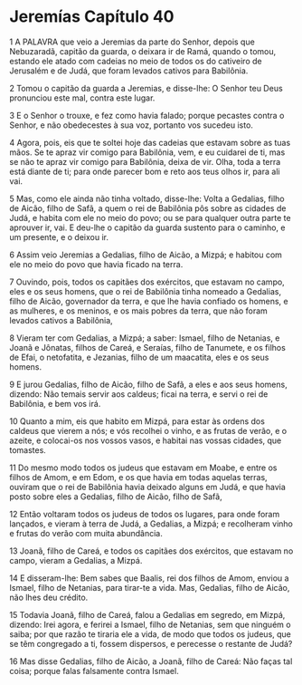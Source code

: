 # Jeremías Capítulo 40

1	A PALAVRA que veio a Jeremias da parte do Senhor, depois que Nebuzaradã, capitão da guarda, o deixara ir de Ramá, quando o tomou, estando ele atado com cadeias no meio de todos os do cativeiro de Jerusalém e de Judá, que foram levados cativos para Babilônia.

2	Tomou o capitão da guarda a Jeremias, e disse-lhe: O Senhor teu Deus pronunciou este mal, contra este lugar.

3	E o Senhor o trouxe, e fez como havia falado; porque pecastes contra o Senhor, e não obedecestes à sua voz, portanto vos sucedeu isto.

4	Agora, pois, eis que te soltei hoje das cadeias que estavam sobre as tuas mãos. Se te apraz vir comigo para Babilônia, vem, e eu cuidarei de ti, mas se não te apraz vir comigo para Babilônia, deixa de vir. Olha, toda a terra está diante de ti; para onde parecer bom e reto aos teus olhos ir, para ali vai.

5	Mas, como ele ainda não tinha voltado, disse-lhe: Volta a Gedalias, filho de Aicão, filho de Safã, a quem o rei de Babilônia pôs sobre as cidades de Judá, e habita com ele no meio do povo; ou se para qualquer outra parte te aprouver ir, vai. E deu-lhe o capitão da guarda sustento para o caminho, e um presente, e o deixou ir.

6	Assim veio Jeremias a Gedalias, filho de Aicão, a Mizpá; e habitou com ele no meio do povo que havia ficado na terra.

7	Ouvindo, pois, todos os capitães dos exércitos, que estavam no campo, eles e os seus homens, que o rei de Babilônia tinha nomeado a Gedalias, filho de Aicão, governador da terra, e que lhe havia confiado os homens, e as mulheres, e os meninos, e os mais pobres da terra, que não foram levados cativos a Babilônia,

8	Vieram ter com Gedalias, a Mizpá; a saber: Ismael, filho de Netanias, e Joanã e Jônatas, filhos de Careá, e Seraías, filho de Tanumete, e os filhos de Efai, o netofatita, e Jezanias, filho de um maacatita, eles e os seus homens.

9	E jurou Gedalias, filho de Aicão, filho de Safã, a eles e aos seus homens, dizendo: Não temais servir aos caldeus; ficai na terra, e servi o rei de Babilônia, e bem vos irá.

10	Quanto a mim, eis que habito em Mizpá, para estar às ordens dos caldeus que vierem a nós; e vós recolhei o vinho, e as frutas de verão, e o azeite, e colocai-os nos vossos vasos, e habitai nas vossas cidades, que tomastes.

11	Do mesmo modo todos os judeus que estavam em Moabe, e entre os filhos de Amom, e em Edom, e os que havia em todas aquelas terras, ouviram que o rei de Babilônia havia deixado alguns em Judá, e que havia posto sobre eles a Gedalias, filho de Aicão, filho de Safã,

12	Então voltaram todos os judeus de todos os lugares, para onde foram lançados, e vieram à terra de Judá, a Gedalias, a Mizpá; e recolheram vinho e frutas do verão com muita abundância.

13	Joanã, filho de Careá, e todos os capitães dos exércitos, que estavam no campo, vieram a Gedalias, a Mizpá.

14	E disseram-lhe: Bem sabes que Baalis, rei dos filhos de Amom, enviou a Ismael, filho de Netanias, para tirar-te a vida. Mas, Gedalias, filho de Aicão, não lhes deu crédito.

15	Todavia Joanã, filho de Careá, falou a Gedalias em segredo, em Mizpá, dizendo: Irei agora, e ferirei a Ismael, filho de Netanias, sem que ninguém o saiba; por que razão te tiraria ele a vida, de modo que todos os judeus, que se têm congregado a ti, fossem dispersos, e perecesse o restante de Judá?

16	Mas disse Gedalias, filho de Aicão, a Joanã, filho de Careá: Não faças tal coisa; porque falas falsamente contra Ismael.

